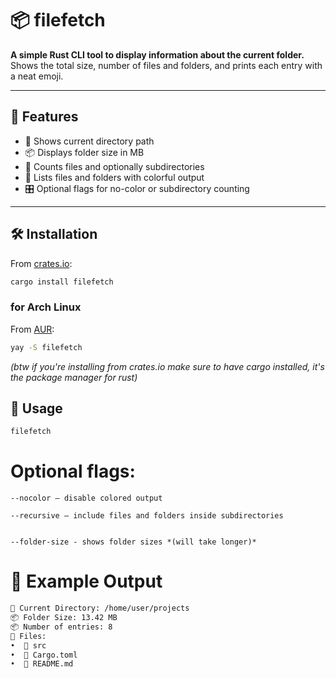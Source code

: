 # 📦 filefetch

**A simple Rust CLI tool to display information about the current folder.**  
Shows the total size, number of files and folders, and prints each entry with a neat emoji.

---

## 🚀 Features

- 📁 Shows current directory path
- 📦 Displays folder size in MB
- 🔢 Counts files and optionally subdirectories
- 📄 Lists files and folders with colorful output
- 🎛️ Optional flags for no-color or subdirectory counting

---

## 🛠️ Installation

From [crates.io](https://crates.io/crates/filefetch):


```bash
cargo install filefetch
```

### for Arch Linux

From [AUR](https://aur.archlinux.org/packages/filefetch):

```bash
yay -S filefetch
```

*(btw if you're installing from crates.io make sure to have cargo installed, it's the package manager for rust)*


## 🧪 Usage
```bash
filefetch
```

# Optional flags:

    --nocolor – disable colored output

    --recursive – include files and folders inside subdirectories


    --folder-size - shows folder sizes *(will take longer)*


# 📂 Example Output


```bash
📁 Current Directory: /home/user/projects
📦 Folder Size: 13.42 MB
📦 Number of entries: 8
📄 Files:
•  📁 src
•  📄 Cargo.toml
•  📄 README.md

```
